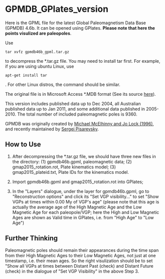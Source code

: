 # GPMDB_GPlates_version
Here is the GPML file for the latest Global Paleomagnetism Data Base (GPMDB)
4.6b. It can be opened using GPlates. **Please note that here the points
visulized are paleopoles**.

Use

```shell
tar xvfz gpmdb46b_gpml.tar.gz
```

to decompress the *.tar.gz file. You may need to install tar first. For example, if
you are using ubuntu Linux, use

```shell
apt-get install tar
```

. For other Linux distros, the command should be similar.

The original file is in Microsoft Access *.MDB format (See its source [here][1]).

This version includes published data up to Dec 2004, all Australian
published data up to Jan 2011, and some additional data published
in 2005-2010. The total number of included paleomagnetic poles is 9360.

GPMDB was originally created by [Michael McElhinny and Jo Lock
(1996)][2], and recently maintained by [Sergei Pisarevsky][3].

[1]: https://confluence.csiro.au/display/cmfr/Palaeomagnetism+and+Rock+Magnetism
[2]: https://link.springer.com/article/10.1007%2FBF01888979
[3]: http://onlinelibrary.wiley.com/doi/10.1029/2003EO200007/full

## How to Use

1. After decompressing the *.tar.gz file, we should have three new files in the
directory: (1) gpmdb46b.gpml, paleomagnetic data; (2) gmap2015_rotation.rot,
Plate kinematics model; (3) gmap2015_plateid.txt, Plate IDs for the kinematics
model.

2. Import gpmdb46b.gpml and gmap2015_rotation.rot into GPlates;

3. In the "Layers" dialogue, under the layer for gpmdb46b.gpml, go to
"Reconstruction options" and click its "Set VGP visibility..." to set "Show VGPs
at times within 0.00 My of VGP's age" (please note that this age is actually the
average age of the High Magnetic Age and the Low Magnetic Age for each paleopole/VGP;
here the High and Low Magnetic Ages are shown as Valid time in GPlates, i.e. from
"High Age" to "Low Age")

## Further Thinking

Paleomagnetic poles should remain their appearances during the time span from
their High Magnetic Ages to their Low Magnetic Ages, not just at one timestamp,
i.e. their mean ages. So the right visulization should be to set "Show all VGPs
at times between Distant Past (check) and Distant Future (check) in the dialogue
of "Set VGP Visibility" in the above Step 3.

